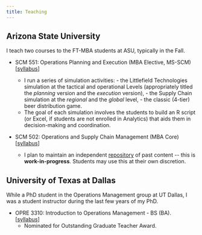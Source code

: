 ```yaml
---
title: Teaching
---
```


## Arizona State University

I teach two courses to the FT-MBA students at ASU, typically in the Fall. 

* SCM 551: Operations Planning and Execution (MBA Elective, MS-SCM)[[syllabus](/files/scm-551-syllabus.PDF)]
  - I run a series of simulation activities:
  		- the Littlefield Technologies simulation at the tactical and operational Levels (appropriately titled the *planning* version and the *execution* version), 
  		- the Supply Chain simulation at the *regional* and the *global* level, 
  		- the classic (4-tier) beer distribution game.
  - The goal of each simulation involves the students to build an R script (or Excel, if students are not enrolled in Analytics) that aids them in decision-making and coordination. 

* SCM 502: Operations and Supply Chain Management (MBA Core) [[syllabus](/files/syllabus-scm-502.PDF)]
  - I plan to maintain an independent [repository](https://harish-guda.github.io/scm-502) of past content -- this is **work-in-progress**. Students may use this at their own discretion.

## University of Texas at Dallas

While a PhD student in the Operations Management group at UT Dallas, I was a student instructor during the last few years of my PhD. 

* OPRE 3310: Introduction to Operations Management - BS (BA). [[syllabus](/files/syllabus-opre-3310-fall-2017.PDF)]
  - Nominated for Outstanding Graduate Teacher Award. 
